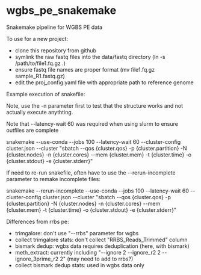 # wgbs_pe_snakemake
Snakemake pipeline for WGBS PE data

To use for a new project:

  - clone this repository from github
  - symlink the raw fastq files into the data/fastq directory (ln -s /path/to/file1.fq.gz .)
  - ensure fastq file names are proper format (mv file1.fq.gz sample_R1.fastq.gz)
  - edit the proj_config.yaml file with appropriate path to reference genome

Example execution of snakefile:

Note, use the -n parameter first to test that the structure works and not actually execute anythting.

Note that --latency-wait 60 was required when using slurm to ensure outfiles are complete

snakemake --use-conda --jobs 100 --latency-wait 60 --cluster-config cluster.json --cluster "sbatch --qos {cluster.qos} -p {cluster.partition} -N {cluster.nodes} -n {cluster.cores} --mem {cluster.mem} -t {cluster.time} -o {cluster.stdout} -e {cluster.stderr}"

If need to re-run snakefile, often have to use the --rerun-incomplete parameter to remake incomplete files:

snakemake --rerun-incomplete --use-conda --jobs 100 --latency-wait 60 --cluster-config cluster.json --cluster "sbatch --qos {cluster.qos} -p {cluster.partition} -N {cluster.nodes} -n {cluster.cores} --mem {cluster.mem} -t {cluster.time} -o {cluster.stdout} -e {cluster.stderr}"

Differences from rrbs pe:

  - trimgalore: don't use "--rrbs" parameter for wgbs
  - collect trimgalore stats: don't collect "RRBS_Reads_Trimmed" column
  - bismark dedup: wgbs data requires deduplication (here, with bismark)
  - meth_extract: currently including "--ignore 2 --ignore_r2 2 --ignore_3prime_r2 2" (may need to add to rrbs?)
  - collect bismark dedup stats: used in wgbs data only
